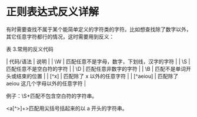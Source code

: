 # 正则表达式反义详解

有时需要查找不属于某个能简单定义的字符类的字符。比如想查找除了数字以外，其它任意字符都行的情况，这时需要用到反义：

表 3.常用的反义代码

| 代码/语法 | 说明 |
| \W | 匹配任意不是字母，数字，下划线，汉字的字符 |
| \S | 匹配任意不是空白符的字符 |
| \D | 匹配任意非数字的字符 |
| \B | 匹配不是单词开头或结束的位置 |
| [^x] | 匹配除了 x 以外的任意字符 |
| [^aeiou] | 匹配除了 aeiou 这几个字母以外的任意字符 |

例子：\S+匹配不包含空白符的字符串。

<a[^>]+>匹配用尖括号括起来的以 a 开头的字符串。